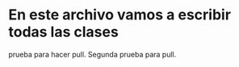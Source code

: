 # En este archivo vamos a escribir todas las clases
prueba para hacer pull. Segunda prueba para pull.

